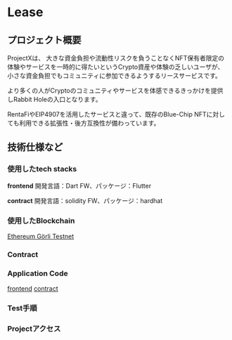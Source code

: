 # Lease

## プロジェクト概要

ProjectXは、
大きな資金負担や流動性リスクを負うことなくNFT保有者限定の体験やサービスを一時的に得たいというCrypto資産や体験の乏しいユーザが、
小さな資金負担でもコミュニティに参加できるようするリースサービスです。

より多くの人がCryptoのコミュニティやサービスを体感できるきっかけを提供しRabbit Holeの入口となります。

RentaFiやEIP4907を活用したサービスと違って、既存のBlue-Chip NFTに対しても利用できる拡張性・後方互換性が備わっています。

## 技術仕様など

### 使用したtech stacks 

**frontend**
開発言語：Dart
FW、パッケージ：Flutter

**contract**
開発言語：solidity
FW、パッケージ：hardhat

### 使用したBlockchain 

[Ethereum Görli Testnet](https://goerli.net)

### Contract

### Application Code

[frontend](./nft_lending_page/)
[contract](./contracts)

### Test手順

### Projectアクセス
